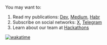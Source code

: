 You may want to:

1. Read my publications: [Dev](https://dev.to/deniskorbakov), [Medium](https://medium.com/@korbakovd), [Habr](https://habr.com/ru/users/deniskorbakov9/articles)
2. Subscribe on social networks: [X](https://x.com/deniskorbakov), [Telegram](https://t.me/Deniskorbakov)
3. Learn about our team at [Hackathons](https://жыбийрыр.рф/)

[![wakatime](https://wakatime.com/badge/user/018b9f7a-8548-4f9d-9ebe-df3058a5bab7.svg)](https://wakatime.com/@018b9f7a-8548-4f9d-9ebe-df3058a5bab7)
